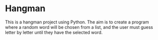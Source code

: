 # Hangman
This is a hangman project using Python.
The aim is to create a program where a random word will be chosen from a list, and the user must guess letter by letter until they have the selected word.

